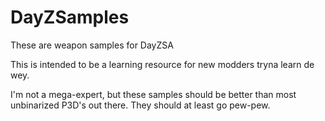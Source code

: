 # DayZSamples
These are weapon samples for DayZSA 

This is intended to be a learning resource for new modders tryna learn de wey. 


I'm not a mega-expert, but these samples should be better than most unbinarized P3D's out there. They should at least go pew-pew.

